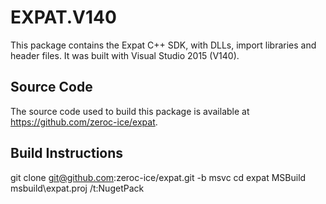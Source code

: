 # EXPAT.V140

This package contains the Expat C++ SDK, with DLLs, import libraries and header files.
It was built with Visual Studio 2015 (V140).

## Source Code

The source code used to build this package is available at https://github.com/zeroc-ice/expat.

## Build Instructions

git clone git@github.com:zeroc-ice/expat.git -b msvc
cd expat
MSBuild msbuild\expat.proj /t:NugetPack
